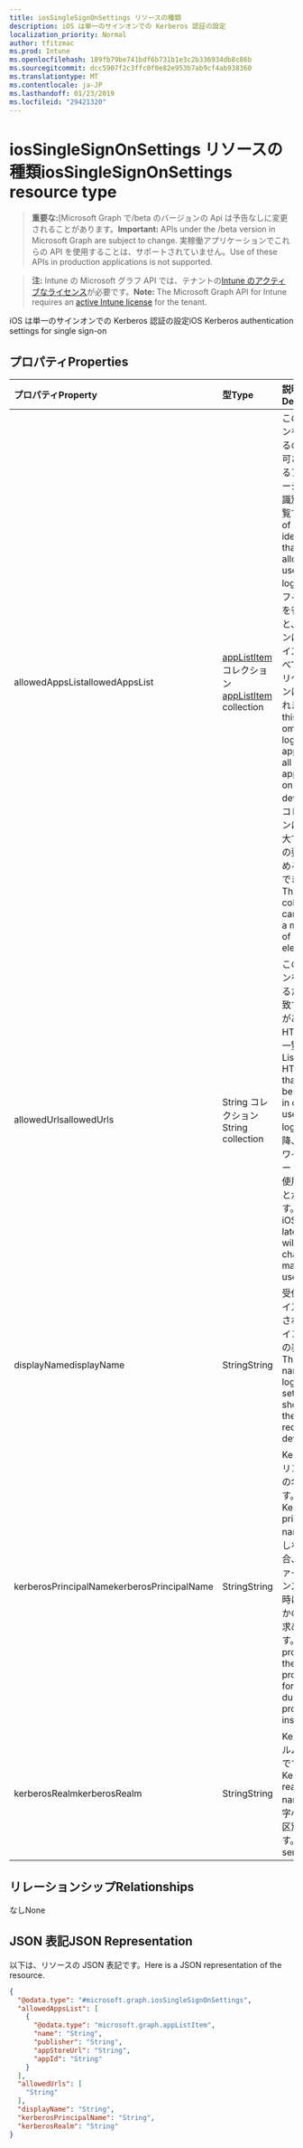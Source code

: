 ```yaml
---
title: iosSingleSignOnSettings リソースの種類
description: iOS は単一のサインオンでの Kerberos 認証の設定
localization_priority: Normal
author: tfitzmac
ms.prod: Intune
ms.openlocfilehash: 189fb79be741bdf6b731b1e3c2b336934db8c86b
ms.sourcegitcommit: dcc5907f2c3ffc0f0e82e953b7ab9cf4ab938360
ms.translationtype: MT
ms.contentlocale: ja-JP
ms.lasthandoff: 01/23/2019
ms.locfileid: "29421320"
---
```

# <a name="iossinglesignonsettings-resource-type"></a><span data-ttu-id="a0644-103">iosSingleSignOnSettings リソースの種類</span><span class="sxs-lookup"><span data-stu-id="a0644-103">iosSingleSignOnSettings resource type</span></span>

> <span data-ttu-id="a0644-104">**重要な:**[Microsoft Graph で/beta のバージョンの Api は予告なしに変更されることがあります。</span><span class="sxs-lookup"><span data-stu-id="a0644-104">**Important:** APIs under the /beta version in Microsoft Graph are subject to change.</span></span> <span data-ttu-id="a0644-105">実稼働アプリケーションでこれらの API を使用することは、サポートされていません。</span><span class="sxs-lookup"><span data-stu-id="a0644-105">Use of these APIs in production applications is not supported.</span></span>

> <span data-ttu-id="a0644-106">**注:** Intune の Microsoft グラフ API では、テナントの[Intune のアクティブなライセンス](https://go.microsoft.com/fwlink/?linkid=839381)が必要です。</span><span class="sxs-lookup"><span data-stu-id="a0644-106">**Note:** The Microsoft Graph API for Intune requires an [active Intune license](https://go.microsoft.com/fwlink/?linkid=839381) for the tenant.</span></span>

<span data-ttu-id="a0644-107">iOS は単一のサインオンでの Kerberos 認証の設定</span><span class="sxs-lookup"><span data-stu-id="a0644-107">iOS Kerberos authentication settings for single sign-on</span></span>

## <a name="properties"></a><span data-ttu-id="a0644-108">プロパティ</span><span class="sxs-lookup"><span data-stu-id="a0644-108">Properties</span></span>
|<span data-ttu-id="a0644-109">プロパティ</span><span class="sxs-lookup"><span data-stu-id="a0644-109">Property</span></span>|<span data-ttu-id="a0644-110">型</span><span class="sxs-lookup"><span data-stu-id="a0644-110">Type</span></span>|<span data-ttu-id="a0644-111">説明</span><span class="sxs-lookup"><span data-stu-id="a0644-111">Description</span></span>|
|:---|:---|:---|
|<span data-ttu-id="a0644-112">allowedAppsList</span><span class="sxs-lookup"><span data-stu-id="a0644-112">allowedAppsList</span></span>|<span data-ttu-id="a0644-113">[appListItem](../resources/intune-deviceconfig-applistitem.md) コレクション</span><span class="sxs-lookup"><span data-stu-id="a0644-113">[appListItem](../resources/intune-deviceconfig-applistitem.md) collection</span></span>|<span data-ttu-id="a0644-114">このログインを使用するのには許可されているアプリケーションの識別子の一覧です。</span><span class="sxs-lookup"><span data-stu-id="a0644-114">List of app identifiers that are allowed to use this login.</span></span> <span data-ttu-id="a0644-115">このフィールドを省略すると、ログインは、デバイス上のすべてのアプリケーションに適用されます。</span><span class="sxs-lookup"><span data-stu-id="a0644-115">If this field is omitted, the login applies to all applications on the device.</span></span> <span data-ttu-id="a0644-116">このコレクションには、最大で 500 個の要素を含めることができます。</span><span class="sxs-lookup"><span data-stu-id="a0644-116">This collection can contain a maximum of 500 elements.</span></span>|
|<span data-ttu-id="a0644-117">allowedUrls</span><span class="sxs-lookup"><span data-stu-id="a0644-117">allowedUrls</span></span>|<span data-ttu-id="a0644-118">String コレクション</span><span class="sxs-lookup"><span data-stu-id="a0644-118">String collection</span></span>|<span data-ttu-id="a0644-119">このログインを使用するために一致する必要がある HTTP Url の一覧です。</span><span class="sxs-lookup"><span data-stu-id="a0644-119">List of HTTP URLs that must be matched in order to use this login.</span></span> <span data-ttu-id="a0644-120">9.0 以降、iOS でワイルドカード文字を使用することがあります。</span><span class="sxs-lookup"><span data-stu-id="a0644-120">With iOS 9.0 or later, a wildcard characters may be used.</span></span>|
|<span data-ttu-id="a0644-121">displayName</span><span class="sxs-lookup"><span data-stu-id="a0644-121">displayName</span></span>|<span data-ttu-id="a0644-122">String</span><span class="sxs-lookup"><span data-stu-id="a0644-122">String</span></span>|<span data-ttu-id="a0644-123">受信側デバイスに表示されるログインの設定の表示名。</span><span class="sxs-lookup"><span data-stu-id="a0644-123">The display name of login settings shown on the receiving device.</span></span>|
|<span data-ttu-id="a0644-124">kerberosPrincipalName</span><span class="sxs-lookup"><span data-stu-id="a0644-124">kerberosPrincipalName</span></span>|<span data-ttu-id="a0644-125">String</span><span class="sxs-lookup"><span data-stu-id="a0644-125">String</span></span>|<span data-ttu-id="a0644-126">Kerberos プリンシパルの名前です。</span><span class="sxs-lookup"><span data-stu-id="a0644-126">A Kerberos principal name.</span></span> <span data-ttu-id="a0644-127">指定しない場合、プロファイルのインストール時にいずれかの入力が求められます。</span><span class="sxs-lookup"><span data-stu-id="a0644-127">If not provided, the user is prompted for one during profile installation.</span></span>|
|<span data-ttu-id="a0644-128">kerberosRealm</span><span class="sxs-lookup"><span data-stu-id="a0644-128">kerberosRealm</span></span>|<span data-ttu-id="a0644-129">String</span><span class="sxs-lookup"><span data-stu-id="a0644-129">String</span></span>|<span data-ttu-id="a0644-130">Kerberos レルムの名前です。</span><span class="sxs-lookup"><span data-stu-id="a0644-130">A Kerberos realm name.</span></span> <span data-ttu-id="a0644-131">大文字小文字を区別します。</span><span class="sxs-lookup"><span data-stu-id="a0644-131">Case sensitive.</span></span>|

## <a name="relationships"></a><span data-ttu-id="a0644-132">リレーションシップ</span><span class="sxs-lookup"><span data-stu-id="a0644-132">Relationships</span></span>
<span data-ttu-id="a0644-133">なし</span><span class="sxs-lookup"><span data-stu-id="a0644-133">None</span></span>

## <a name="json-representation"></a><span data-ttu-id="a0644-134">JSON 表記</span><span class="sxs-lookup"><span data-stu-id="a0644-134">JSON Representation</span></span>
<span data-ttu-id="a0644-135">以下は、リソースの JSON 表記です。</span><span class="sxs-lookup"><span data-stu-id="a0644-135">Here is a JSON representation of the resource.</span></span>
<!-- {
  "blockType": "resource",
  "@odata.type": "microsoft.graph.iosSingleSignOnSettings"
}
-->
``` json
{
  "@odata.type": "#microsoft.graph.iosSingleSignOnSettings",
  "allowedAppsList": [
    {
      "@odata.type": "microsoft.graph.appListItem",
      "name": "String",
      "publisher": "String",
      "appStoreUrl": "String",
      "appId": "String"
    }
  ],
  "allowedUrls": [
    "String"
  ],
  "displayName": "String",
  "kerberosPrincipalName": "String",
  "kerberosRealm": "String"
}
```




